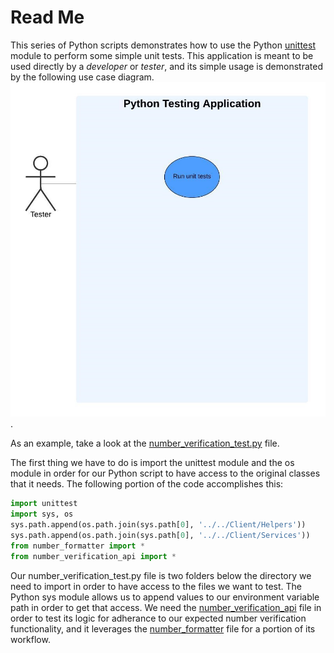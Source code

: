 # Read Me

This series of Python scripts demonstrates how to use the Python [unittest](https://docs.python.org/3/library/unittest.html) module to perform some simple unit tests. This application is meant to be used directly by a *developer* or *tester*, and its simple usage is demonstrated by the following use case diagram.
![alt text](https://raw.githubusercontent.com/wildharpo/Testing_Documentation/refs/heads/main/Python%20Tester%20Use%20Case%20Diagram.jpeg "use case diagram image").

As an example, take a look at the [number_verification_test.py](IntegrationTests/number_verification_test.py) file.

The first thing we have to do is import the unittest module and the os module in order for our Python script to have access to the original classes that it needs. The following portion of the code accomplishes this:

```python
import unittest
import sys, os
sys.path.append(os.path.join(sys.path[0], '../../Client/Helpers'))
sys.path.append(os.path.join(sys.path[0], '../../Client/Services'))
from number_formatter import *
from number_verification_api import *
```

Our number_verification_test.py file is two folders below the directory we need to import in order to have access to the files we want to test. The Python sys module allows us to append values to our environment variable path in order to get that access. We need the [number_verification_api](Client/Services/number_verification_api.py) file in order to test its logic for adherance to our expected number verification functionality, and it leverages the [number_formatter](Client/Helpers/number_formatter.py) file for a portion of its workflow.
